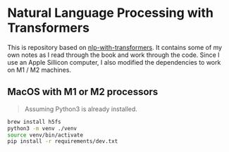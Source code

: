 # Natural Language Processing with Transformers

This is repository based on
[nlp-with-transformers](https://github.com/nlp-with-transformers/). It contains
some of my own notes as I read through the book and work through the code. Since
I use an Apple Sillicon computer, I also modified the dependencies to work on M1
/ M2 machines.

## MacOS with M1 or M2 processors

> Assuming Python3 is already installed.

```bash
brew install h5fs
python3 -m venv ./venv
source venv/bin/activate
pip install -r requirements/dev.txt
```
